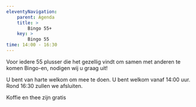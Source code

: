 ```yaml
---
eleventyNavigation:
    parent: Agenda
    title: >
        Bingo 55+
    key: >
        Bingo 55
time: 14:00 - 16:30
---
```


Voor iedere 55 plusser die het gezellig vindt om samen met anderen te komen Bingo-en, nodigen wij u graag uit!

U bent van harte welkom om mee te doen. U bent welkom vanaf 14:00 uur. Rond 16:30 zullen we afsluiten.

Koffie en thee zijn gratis
